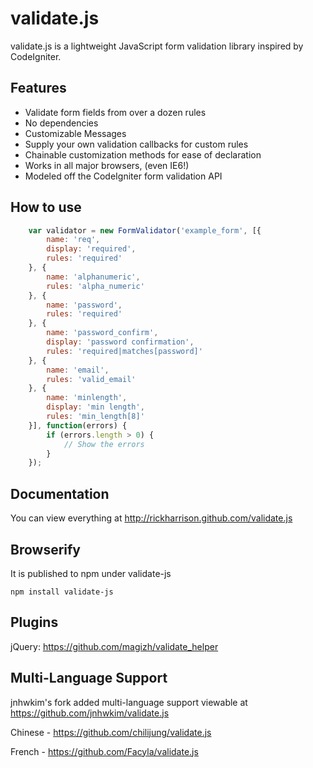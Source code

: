 # validate.js

validate.js is a lightweight JavaScript form validation library inspired by CodeIgniter.

## Features

- Validate form fields from over a dozen rules
- No dependencies
- Customizable Messages
- Supply your own validation callbacks for custom rules
- Chainable customization methods for ease of declaration
- Works in all major browsers, (even IE6!)
- Modeled off the CodeIgniter form validation API

## How to use

```javascript
    var validator = new FormValidator('example_form', [{
        name: 'req',
        display: 'required',
        rules: 'required'
    }, {
        name: 'alphanumeric',
        rules: 'alpha_numeric'
    }, {
        name: 'password',
        rules: 'required'
    }, {
        name: 'password_confirm',
        display: 'password confirmation',
        rules: 'required|matches[password]'
    }, {
        name: 'email',
        rules: 'valid_email'
    }, {
        name: 'minlength',
        display: 'min length',
        rules: 'min_length[8]'
    }], function(errors) {
        if (errors.length > 0) {
            // Show the errors
        }
    });
```

## Documentation

You can view everything at http://rickharrison.github.com/validate.js

## Browserify

It is published to npm under validate-js

```
npm install validate-js
```

## Plugins

jQuery: https://github.com/magizh/validate_helper

## Multi-Language Support

jnhwkim's fork added multi-language support viewable at https://github.com/jnhwkim/validate.js

Chinese - https://github.com/chilijung/validate.js

French - https://github.com/Facyla/validate.js

